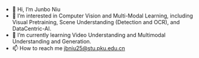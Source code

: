 - 👋 Hi, I’m Junbo Niu
- 👀 I’m interested in Computer Vision and Multi-Modal Learning, including Visual Pretraining, Scene Understanding (Detection and OCR), and DataCentric-AI.
- 🌱 I’m currently learning Video Understanding and Multimodal Understanding and Generation.
- 📫 How to reach me jbniu25@stu.pku.edu.cn

<!---
Niujunbo2002/Niujunbo2002 is a ✨ special ✨ repository because its `README.md` (this file) appears on your GitHub profile.
You can click the Preview link to take a look at your changes.
--->
